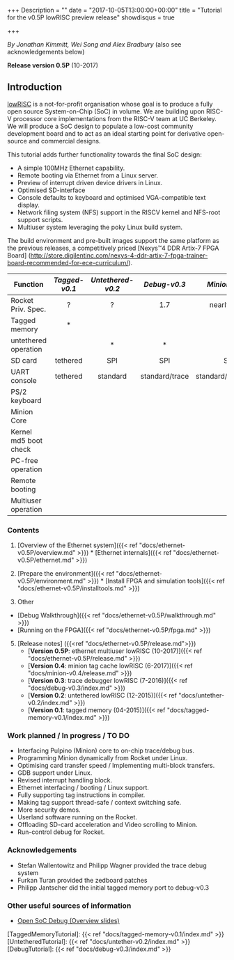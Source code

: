 +++
Description = ""
date = "2017-10-05T13:00:00+00:00"
title = "Tutorial for the v0.5P lowRISC preview release"
showdisqus = true

+++

_By Jonathan Kimmitt, Wei Song and Alex Bradbury_ (also see acknowledgements below)

**Release version 0.5P** (10-2017)

## Introduction

[lowRISC][lowRISC] is a not-for-profit organisation whose goal is to
produce a fully open source System-on-Chip (SoC) in volume. We are
building upon RISC-V processor core implementations from the RISC-V
team at UC Berkeley. We will produce a SoC design to populate a
low-cost community development board and to act as an ideal starting
point for derivative open-source and commercial designs.

This tutorial adds further functionality towards the final SoC design:

* A simple 100MHz Ethernet capability.
* Remote booting via Ethernet from a Linux server.
* Preview of interrupt driven device drivers in Linux.
* Optimised SD-interface
* Console defaults to keyboard and optimised VGA-compatible text display.
* Network filing system (NFS) support in the RISCV kernel and NFS-root support scripts.
* Multiuser system leveraging the poky Linux build system.

The build environment and pre-built images support the same platform as the previous releases, a competitively priced
[Nexys™4 DDR Artix-7 FPGA Board]
(http://store.digilentinc.com/nexys-4-ddr-artix-7-fpga-trainer-board-recommended-for-ece-curriculum/).

| Function              | _Tagged-v0.1_  | _Untethered-v0.2_ | _Debug-v0.3_ | _Minion-v0.4_ | _Ethernet-v0.5P |
| --------------        | :----------:   | :--------------:  | :----------: | :-----------: | :-------------: |
| Rocket Priv. Spec.    |      ?         |       ?           |      1.7     | nearly 1.91   | nearly 1.91     |
| Tagged memory         |   *            |                   |              | *             | *               |
| untethered operation  |                |   *               |      *       | *             | optional        |
| SD card               | tethered       |   SPI             |      SPI     | SD            | SD              |
| UART console          | tethered       |   standard        |  standard/trace | standard/trace/VGA |standard/trace/VGA |
| PS/2 keyboard         |                |                   |              | *             | *                         |
| Minion Core           |                |                   |              | *             |                           |
| Kernel md5 boot check |                |                   |              | *             | *                         |
| PC-free operation     |                |                   |              | *             | *                         |
| Remote booting        |                |                   |              |               | *                         |
| Multiuser operation   |                |                   |              |               |                           |

### Contents

  1. [Overview of the Ethernet system]({{< ref "docs/ethernet-v0.5P/overview.md" >}})
    * [Ethernet internals]({{< ref "docs/ethernet-v0.5P/ethernet.md" >}})
  2. [Prepare the environment]({{< ref "docs/ethernet-v0.5P/environment.md" >}})
    * [Install FPGA and simulation tools]({{< ref "docs/ethernet-v0.5P/installtools.md" >}})
 
  4. Other
   * [Debug Walkthrough]({{< ref "docs/ethernet-v0.5P/walkthrough.md" >}})
   * [Running on the FPGA]({{< ref "docs/ethernet-v0.5P/fpga.md" >}})
 
  5. [Release notes] ({{<ref "docs/ethernet-v0.5P/release.md">}})
     * [**Version 0.5P**: ethernet multiuser lowRISC (10-2017)]({{< ref "docs/ethernet-v0.5P/release.md" >}})
     * [**Version 0.4**: minion tag cache lowRISC (6-2017)]({{< ref "docs/minion-v0.4/release.md" >}})
     * [**Version 0.3**: trace debugger lowRISC (7-2016)]({{< ref "docs/debug-v0.3/index.md" >}})
     * [**Version 0.2**: untethered lowRISC (12-2015)]({{< ref "docs/untether-v0.2/index.md" >}})
     * [**Version 0.1**: tagged memory (04-2015)]({{< ref "docs/tagged-memory-v0.1/index.md" >}})

### Work planned / In progress / TO DO
* Interfacing Pulpino (Minion) core to on-chip trace/debug bus.
* Programming Minion dynamically from Rocket under Linux.
* Optimising card transfer speed / Implementing multi-block transfers.
* GDB support under Linux.
* Revised interrupt handling block.
* Ethernet interfacing / booting / Linux support.
* Fully supporting tag instructions in compiler.
* Making tag support thread-safe / context switching safe.
* More security demos.
* Userland software running on the Rocket.
* Offloading SD-card acceleration and Video scrolling to Minion.
* Run-control debug for Rocket.

### Acknowledgements
* Stefan Wallentowitz and Philipp Wagner provided the trace debug system
* Furkan Turan provided the zedboard patches
* Philipp Jantscher did the initial tagged memory port to debug-v0.3

### Other useful sources of information

  * [Open SoC Debug (Overview slides)](http://opensocdebug.org/slides/2015-11-12-overview/)

<!-- Links -->

[lowRISC]: http://www.lowrisc.org/
[TaggedMemoryTutorial]: {{< ref "docs/tagged-memory-v0.1/index.md" >}}
[UntetheredTutorial]: {{< ref "docs/untether-v0.2/index.md" >}}
[DebugTutorial]: {{< ref "docs/debug-v0.3/index.md" >}}

